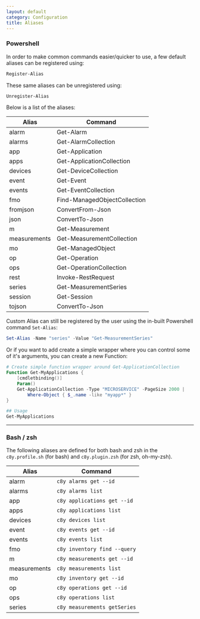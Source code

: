 ```yaml
---
layout: default
category: Configuration
title: Aliases
---
```


### Powershell

In order to make common commands easier/quicker to use, a few default aliases can be registered using:

```powershell
Register-Alias
```

These same aliases can be unregistered using:

```powershell
Unregister-Alias
```

Below is a list of the aliases:


| Alias | Command |
|-------|---------|
| alarm | Get-Alarm |
| alarms | Get-AlarmCollection |
| app | Get-Application |
| apps | Get-ApplicationCollection |
| devices | Get-DeviceCollection |
| event | Get-Event |
| events | Get-EventCollection |
| fmo | Find-ManagedObjectCollection |
| fromjson | ConvertFrom-Json |
| json | ConvertTo-Json |
| m | Get-Measurement |
| measurements | Get-MeasurementCollection |
| mo | Get-ManagedObject |
| op | Get-Operation |
| ops | Get-OperationCollection |
| rest | Invoke-RestRequest |
| series | Get-MeasurementSeries |
| session | Get-Session |
| tojson | ConvertTo-Json |

Custom Alias can still be registered by the user using the in-built Powershell command `Set-Alias`:

```powershell
Set-Alias -Name "series" -Value "Get-MeasurementSeries"
```

Or if you want to add create a simple wrapper where you can control some of it's arguments, you can create a new Function:

```powershell
# Create simple function wrapper around Get-ApplicationCollection
Function Get-MyApplications {
    [cmdletbinding()]
    Param()
    Get-ApplicationCollection -Type "MICROSERVICE" -PageSize 2000 |
        Where-Object { $_.name -like "myapp*" }
}

## Usage
Get-MyApplications
```

---

### Bash / zsh

The following aliases are defined for both bash and zsh in the `c8y.profile.sh` (for bash) and `c8y.plugin.zsh` (for zsh, oh-my-zsh).

| Alias | Command |
|-------|---------|
| alarm | `c8y alarms get --id` |
| alarms | `c8y alarms list` |
| app | `c8y applications get --id` |
| apps | `c8y applications list` |
| devices | `c8y devices list` |
| event | `c8y events get --id` |
| events | `c8y events list` |
| fmo | `c8y inventory find --query` |
| m | `c8y measurements get --id` |
| measurements | `c8y measurements list` |
| mo | `c8y inventory get --id` |
| op | `c8y operations get --id` |
| ops | `c8y operations list` |
| series | `c8y measurements getSeries` |
